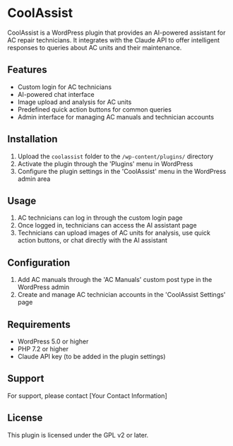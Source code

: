 # CoolAssist

CoolAssist is a WordPress plugin that provides an AI-powered assistant for AC repair technicians. It integrates with the Claude API to offer intelligent responses to queries about AC units and their maintenance.

## Features

- Custom login for AC technicians
- AI-powered chat interface
- Image upload and analysis for AC units
- Predefined quick action buttons for common queries
- Admin interface for managing AC manuals and technician accounts

## Installation

1. Upload the `coolassist` folder to the `/wp-content/plugins/` directory
2. Activate the plugin through the 'Plugins' menu in WordPress
3. Configure the plugin settings in the 'CoolAssist' menu in the WordPress admin area

## Usage

1. AC technicians can log in through the custom login page
2. Once logged in, technicians can access the AI assistant page
3. Technicians can upload images of AC units for analysis, use quick action buttons, or chat directly with the AI assistant

## Configuration

1. Add AC manuals through the 'AC Manuals' custom post type in the WordPress admin
2. Create and manage AC technician accounts in the 'CoolAssist Settings' page

## Requirements

- WordPress 5.0 or higher
- PHP 7.2 or higher
- Claude API key (to be added in the plugin settings)

## Support

For support, please contact [Your Contact Information]

## License

This plugin is licensed under the GPL v2 or later.
